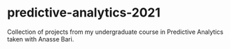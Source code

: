 # predictive-analytics-2021
Collection of projects from my undergraduate course in Predictive Analytics taken with Anasse Bari. 
